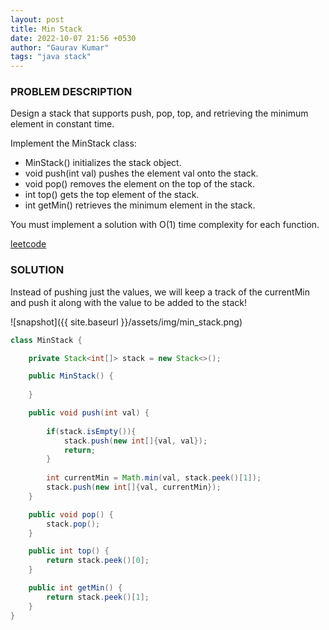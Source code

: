 ```yaml
---
layout: post
title: Min Stack
date: 2022-10-07 21:56 +0530
author: "Gaurav Kumar"
tags: "java stack"
---
```


### PROBLEM DESCRIPTION

Design a stack that supports push, pop, top, and retrieving the minimum element in constant time.

Implement the MinStack class:

- MinStack() initializes the stack object.
- void push(int val) pushes the element val onto the stack.
- void pop() removes the element on the top of the stack.
- int top() gets the top element of the stack.
- int getMin() retrieves the minimum element in the stack.

You must implement a solution with O(1) time complexity for each function.  

[leetcode](https://leetcode.com/problems/min-stack/)

### SOLUTION

Instead of pushing just the values, we will keep a track of the currentMin and push it along with the value to be added to the stack!

![snapshot]({{ site.baseurl }}/assets/img/min_stack.png)

```java
class MinStack {

    private Stack<int[]> stack = new Stack<>();

    public MinStack() {
        
    }

    public void push(int val) {
        
        if(stack.isEmpty()){
            stack.push(new int[]{val, val});
            return;
        }
        
        int currentMin = Math.min(val, stack.peek()[1]);
        stack.push(new int[]{val, currentMin});
    }

    public void pop() {
        stack.pop();
    }

    public int top() {
        return stack.peek()[0];
    }

    public int getMin() {
        return stack.peek()[1];
    }
}
```
